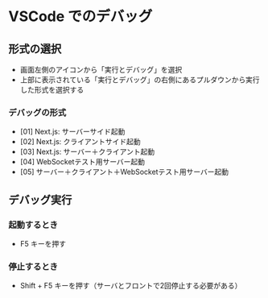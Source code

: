 # VSCode でのデバッグ

## 形式の選択
- 画面左側のアイコンから「実行とデバッグ」を選択
- 上部に表示されている「実行とデバッグ」の右側にあるプルダウンから実行した形式を選択する

### デバッグの形式
- [01] Next.js: サーバーサイド起動
- [02] Next.js: クライアントサイド起動
- [03] Next.js: サーバー＋クライアント起動
- [04] WebSocketテスト用サーバー起動
- [05] サーバー＋クライアント＋WebSocketテスト用サーバー起動


## デバッグ実行
### 起動するとき
- F5 キーを押す

### 停止するとき
- Shift + F5 キーを押す（サーバとフロントで2回停止する必要がある）


